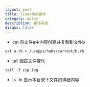 ```yaml
---
layout: post
title: linux常用操作
category: notes
description: 操作系统
disqus: false
---
```


* cat 将文件a中内容创建并复制到文件b

`cat a.rb > /u/apps/haha/current/b.rb`

* tail 跟踪文件变化

`tail -f zip.log`

* ls -ln 显示本目录下文件的详细内容